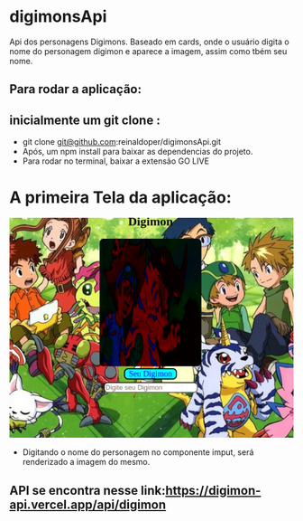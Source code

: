 # digimonsApi
Api dos personagens Digimons. Baseado em cards, onde o usuário digita o nome do personagem digimon e aparece a imagem, assim como tbém seu nome.

## Para rodar a aplicação:
## inicialmente um git clone :
- git clone git@github.com:reinaldoper/digimonsApi.git
- Após, um npm install para baixar as dependencias do projeto.
- Para rodar no terminal, baixar a extensão GO LIVE 
# A primeira Tela da aplicação:
![Tela Inicial](image/digimom.png) 
- Digitando o nome do personagem no componente imput, será renderizado a imagem do mesmo.



## API se encontra nesse link:https://digimon-api.vercel.app/api/digimon

